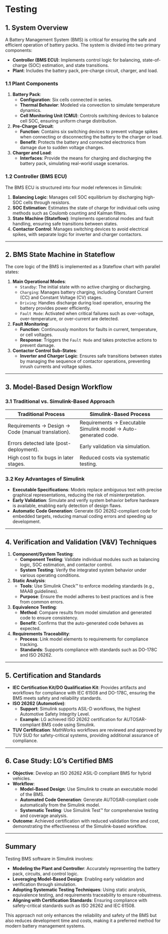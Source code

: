 # Testing

## **1. System Overview**  
A Battery Management System (BMS) is critical for ensuring the safe and efficient operation of battery packs. The system is divided into two primary components:  
- **Controller (BMS ECU)**: Implements control logic for balancing, state-of-charge (SOC) estimation, and state transitions.  
- **Plant**: Includes the battery pack, pre-charge circuit, charger, and load.  

### **1.1 Plant Components**  
1. **Battery Pack**:  
   - **Configuration**: Six cells connected in series.  
   - **Thermal Behavior**: Modeled via convection to simulate temperature dynamics.  
   - **Cell Monitoring Unit (CMU)**: Controls switching devices to balance cell SOC, ensuring uniform charge distribution.  
2. **Pre-Charge Circuit**:  
   - **Function**: Contains six switching devices to prevent voltage spikes when connecting or disconnecting the battery to the charger or load.  
   - **Benefit**: Protects the battery and connected electronics from damage due to sudden voltage changes.  
3. **Charger and Load**:  
   - **Interfaces**: Provide the means for charging and discharging the battery pack, simulating real-world usage scenarios.  

### **1.2 Controller (BMS ECU)**  
The BMS ECU is structured into four model references in Simulink:  
1. **Balancing Logic**: Manages cell SOC equilibrium by discharging high-SOC cells through resistors.  
2. **SOC Estimation**: Estimates the state of charge for individual cells using methods such as Coulomb counting and Kalman filters.  
3. **State Machine (Stateflow)**: Implements operational modes and fault handling, ensuring safe transitions between states.  
4. **Contactor Control**: Manages switching devices to avoid electrical spikes, with separate logic for inverter and charger contactors.  

---

## **2. BMS State Machine in Stateflow**  
The core logic of the BMS is implemented as a Stateflow chart with parallel states:  
1. **Main Operational Modes**:  
   - `Standby`: The initial state with no active charging or discharging.  
   - `Charging`: Manages battery charging, including Constant Current (CC) and Constant Voltage (CV) stages.  
   - `Driving`: Handles discharge during load operation, ensuring the battery provides power efficiently.  
   - `Fault Mode`: Activated when critical failures such as over-voltage, over-temperature, or over-current are detected.  
2. **Fault Monitoring**:  
   - **Function**: Continuously monitors for faults in current, temperature, or cell voltages.  
   - **Response**: Triggers the `Fault Mode` and takes protective actions to prevent damage.  
3. **Contactor Control Sub-States**:  
   - **Inverter and Charger Logic**: Ensures safe transitions between states by managing the sequence of contactor operations, preventing inrush currents and voltage spikes.  

---

## **3. Model-Based Design Workflow**  
### **3.1 Traditional vs. Simulink-Based Approach**  
| **Traditional Process** | **Simulink-Based Process** |  
|--------------------------|-----------------------------|  
| Requirements → Design → Code (manual translation). | Requirements → Executable Simulink model → Auto-generated code. |  
| Errors detected late (post-deployment). | Early validation via simulation. |  
| High cost to fix bugs in later stages. | Reduced costs via systematic testing. |  

### **3.2 Key Advantages of Simulink**  
- **Executable Specifications**: Models replace ambiguous text with precise graphical representations, reducing the risk of misinterpretation.  
- **Early Validation**: Simulate and verify system behavior before hardware is available, enabling early detection of design flaws.  
- **Automatic Code Generation**: Generate ISO 26262-compliant code for embedded targets, reducing manual coding errors and speeding up development.  

---

## **4. Verification and Validation (V&V) Techniques**  
1. **Component/System Testing**:  
   - **Component Testing**: Validate individual modules such as balancing logic, SOC estimation, and contactor control.  
   - **System Testing**: Verify the integrated system behavior under various operating conditions.  
2. **Static Analysis**:  
   - **Tools**: Use Simulink Check™ to enforce modeling standards (e.g., MAAB guidelines).  
   - **Purpose**: Ensure the model adheres to best practices and is free from common errors.  
3. **Equivalence Testing**:  
   - **Method**: Compare results from model simulation and generated code to ensure consistency.  
   - **Benefit**: Confirms that the auto-generated code behaves as expected.  
4. **Requirements Traceability**:  
   - **Process**: Link model elements to requirements for compliance tracking.  
   - **Standards**: Supports compliance with standards such as DO-178C and ISO 26262.  

---

## **5. Certification and Standards**  
- **IEC Certification Kit/DO Qualification Kit**: Provides artifacts and workflows for compliance with IEC 61508 and DO-178C, ensuring the BMS meets safety and reliability standards.  
- **ISO 26262 (Automotive)**:  
   - **Support**: Simulink supports ASIL-D workflows, the highest Automotive Safety Integrity Level.  
   - **Example**: LG achieved ISO 26262 certification for AUTOSAR-compliant BMS code using Simulink.  
- **TUV Certification**: MathWorks workflows are reviewed and approved by TUV SUD for safety-critical systems, providing additional assurance of compliance.  

---

## **6. Case Study: LG’s Certified BMS**  
- **Objective**: Develop an ISO 26262 ASIL-D compliant BMS for hybrid vehicles.  
- **Workflow**:  
   - **Model-Based Design**: Use Simulink to create an executable model of the BMS.  
   - **Automated Code Generation**: Generate AUTOSAR-compliant code automatically from the Simulink model.  
   - **Systematic Testing**: Use Simulink Test™ for comprehensive testing and coverage analysis.  
- **Outcome**: Achieved certification with reduced validation time and cost, demonstrating the effectiveness of the Simulink-based workflow.  

---

## **Summary**  
Testing BMS software in Simulink involves:  
- **Modeling the Plant and Controller**: Accurately representing the battery pack, circuits, and control logic.  
- **Leveraging Model-Based Design**: Enabling early validation and verification through simulation.  
- **Adopting Systematic Testing Techniques**: Using static analysis, equivalence testing, and requirements traceability to ensure robustness.  
- **Aligning with Certification Standards**: Ensuring compliance with safety-critical standards such as ISO 26262 and IEC 61508.  

This approach not only enhances the reliability and safety of the BMS but also reduces development time and costs, making it a preferred method for modern battery management systems.